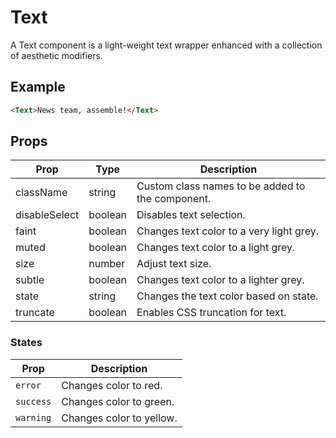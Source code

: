# Text

A Text component is a light-weight text wrapper enhanced with a collection of aesthetic modifiers.

## Example

```html
<Text>News team, assemble!</Text>
```


## Props

| Prop | Type | Description |
| --- | --- | --- |
| className | string | Custom class names to be added to the component. |
| disableSelect | boolean | Disables text selection. |
| faint | boolean | Changes text color to a very light grey. |
| muted | boolean  | Changes text color to a light grey. |
| size | number | Adjust text size. |
| subtle | boolean | Changes text color to a lighter grey. |
| state | string | Changes the text color based on state. |
| truncate | boolean | Enables CSS truncation for text. |


### States

| Prop | Description |
| --- | --- |
| `error` | Changes color to red. |
| `success` | Changes color to green. |
| `warning` | Changes color to yellow. |